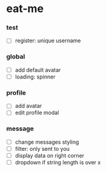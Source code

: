 # eat-me

### test
- [ ] register: unique username

### global
- [ ] add default avatar
- [ ] loading: spinner

### profile
- [ ] add avatar
- [ ] edit profile modal

### message
- [ ] change messages styling
- [ ] filter: only sent to you
- [ ] display data on right corner
- [ ] dropdown if string length is over x
